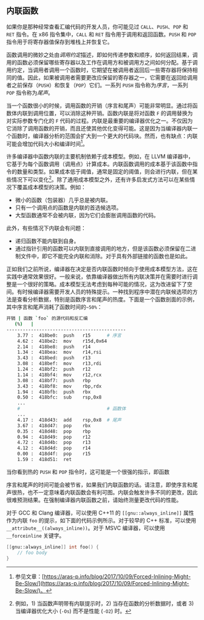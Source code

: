 ## 内联函数

如果你是那种经常查看汇编代码的开发人员，你可能见过 `CALL`、`PUSH`、`POP` 和 `RET` 指令。在 x86 指令集中，`CALL` 和 `RET` 指令用于调用和返回函数。`PUSH` 和 `POP` 指令用于将寄存器值保存到堆栈上并恢复它。

函数调用的微妙之处由*调用约定*描述，即如何传递参数和顺序，如何返回结果，调用的函数必须保留哪些寄存器以及工作在调用方和被调用方之间如何分配。基于调用约定，当调用者调用一个函数时，它期望在被调用者返回后一些寄存器将保持相同的值。因此，如果被调用者需要更改应保留的寄存器之一，它需要在返回给调用者之前保存（`PUSH`）和恢复（`POP`）它们。一系列 `PUSH` 指令称为*序言*，一系列 `POP` 指令称为*尾声*。

当一个函数很小的时候，调用函数的开销（序言和尾声）可能非常明显。通过将函数体内联到调用位置，可以消除这种开销。函数内联是将对函数 `F` 的调用替换为对实际参数专门化的 `F` 代码的过程。内联是最重要的编译器优化之一。不仅因为它消除了调用函数的开销，而且还使其他优化变得可能。这是因为当编译器内联一个函数时，编译器分析的范围会扩大到一个更大的代码块。然而，也有缺点：内联可能会增加代码大小和编译时间[^20]。

许多编译器中函数内联的主要机制依赖于成本模型。例如，在 LLVM 编译器中，它基于为每个函数调用（调用点）计算成本。内联函数调用的成本基于该函数中指令的数量和类型。如果成本低于阈值，通常是固定的阈值，则会进行内联，但在某些情况下可以变化[^21]。除了通用成本模型之外，还有许多启发式方法可以在某些情况下覆盖成本模型的决策。例如：

* 微小的函数（包装器）几乎总是被内联。
* 只有一个调用点的函数是内联的首选候选项。
* 大型函数通常不会被内联，因为它们会膨胀调用函数的代码。

此外，有些情况下内联会有问题：

* 递归函数不能内联到自身。
* 通过指针引用的函数可以内联到直接调用的地方，但是该函数必须保留在二进制文件中，即它不能完全内联和消除。对于具有外部链接的函数也是如此。

正如我们之前所说，编译器在决定是否内联函数时倾向于使用成本模型方法，这在实践中通常效果很好。一般来说，依靠编译器做出所有内联决策并在需要时进行调整是一个很好的策略。成本模型无法考虑到每种可能的情况，这为改进留下了空间。有时候编译器需要开发人员的特殊提示。一种找到程序中潜在内联候选项的方法是查看分析数据，特别是函数序言和尾声的热度。下面是一个函数剖面的示例，其中序言和尾声消耗了函数时间的`~50%`：

```bash
开销 | 函数 `foo` 的源代码和反汇编
   (%)   |  
--------------------------------------------
    3.77 :  418be0:  push   r15	     # 序言
    4.62 :  418be2:  mov    r15d,0x64
    2.14 :  418be8:  push   r14
    1.34 :  418bea:  mov    r14,rsi
    3.43 :  418bed:  push   r13
    3.08 :  418bef:  mov    r13,rdi
    1.24 :  418bf2:  push   r12
    1.14 :  418bf4:  mov    r12,rcx
    3.08 :  418bf7:  push   rbp
    3.43 :  418bf8:  mov    rbp,rdx
    1.94 :  418bfb:  push   rbx
    0.50 :  418bfc:  sub    rsp,0x8
    ...
    #                                # 函数体
    ...
    4.17 :  418d43:  add    rsp,0x8	 # 尾声
    3.67 :  418d47:  pop    rbx
    0.35 :  418d48:  pop    rbp
    0.94 :  418d49:  pop    r12
    4.72 :  418d4b:  pop    r13
    4.12 :  418d4d:  pop    r14
    0.00 :  418d4f:  pop    r15
    1.59 :  418d51:  ret

```

当你看到热的 `PUSH` 和 `POP` 指令时，这可能是一个很强的指示，即函数

序言和尾声的时间可能会被节省，如果我们内联函数的话。请注意，即使序言和尾声很热，也不一定意味着内联函数会有利可图。内联会触发许多不同的更改，因此很难预测结果。在强制编译器内联函数之前，请始终测量更改代码的性能。

对于 GCC 和 Clang 编译器，可以使用 C++11 的 `[[gnu::always_inline]]` 属性作为内联 `foo` 的提示，如下面的代码示例所示。对于较早的 C++ 标准，可以使用 `__attribute__((always_inline))`。对于 MSVC 编译器，可以使用 `__forceinline` 关键字。

```cpp
[[gnu::always_inline]] int foo() {
    // foo body
}
```

[^20]: 参见文章：[https://aras-p.info/blog/2017/10/09/Forced-Inlining-Might-Be-Slow/](https://aras-p.info/blog/2017/10/09/Forced-Inlining-Might-Be-Slow/)。
[^21]: 例如，1) 当函数声明带有内联提示时，2) 当存在函数的分析数据时，或者 3) 当编译器优化大小 (`-Os`) 而不是性能 (`-O2`) 时。